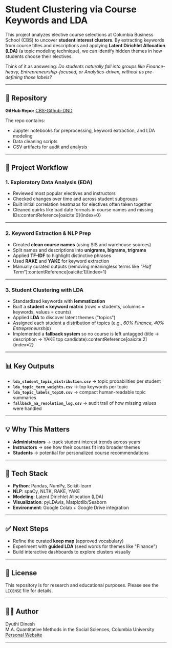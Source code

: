 # Student Clustering via Course Keywords and LDA

This project analyzes elective course selections at Columbia Business School (CBS) to uncover **student interest clusters**. By extracting keywords from course titles and descriptions and applying **Latent Dirichlet Allocation (LDA)** (a topic modeling technique), we can identify hidden themes in how students choose their electives.

Think of it as answering: *Do students naturally fall into groups like Finance-heavy, Entrepreneurship-focused, or Analytics-driven, without us pre-defining those labels?*

---

## 📂 Repository

**GitHub Repo:** [CBS-Github-DND](https://github.com/dyuthiii/CBS-Github-DND.git)

The repo contains:
- Jupyter notebooks for preprocessing, keyword extraction, and LDA modeling
- Data cleaning scripts
- CSV artifacts for audit and analysis

---

## 🚀 Project Workflow

### 1. Exploratory Data Analysis (EDA)
- Reviewed most popular electives and instructors  
- Checked changes over time and across student subgroups  
- Built initial correlation heatmaps for electives often taken together  
- Cleaned quirks like bad date formats in course names and missing IDs:contentReference[oaicite:0]{index=0}

---

### 2. Keyword Extraction & NLP Prep
- Created **clean course names** (using SIS and warehouse sources)  
- Split names and descriptions into **unigrams, bigrams, trigrams**  
- Applied **TF-IDF** to highlight distinctive phrases  
- Used **RAKE** and **YAKE** for keyword extraction  
- Manually curated outputs (removing meaningless terms like *“Half Term”*):contentReference[oaicite:1]{index=1}

---

### 3. Student Clustering with LDA
- Standardized keywords with **lemmatization**  
- Built a **student × keyword matrix** (rows = students, columns = keywords, values = counts)  
- Applied **LDA** to discover latent themes ("topics")  
- Assigned each student a distribution of topics (e.g., *60% Finance, 40% Entrepreneurship*)  
- Implemented a **fallback system** so no course is left untagged (title → description → YAKE top candidate):contentReference[oaicite:2]{index=2}

---

## 📊 Key Outputs

- **`lda_student_topic_distribution.csv`** → topic probabilities per student  
- **`lda_topic_term_weights.csv`** → top keywords per topic  
- **`lda_topic_labels_top10.csv`** → compact human-readable topic summaries  
- **`fallback_na_resolution_log.csv`** → audit trail of how missing values were handled  

---

## 💡 Why This Matters
- **Administrators** → track student interest trends across years  
- **Instructors** → see how their courses fit into broader themes  
- **Students** → potential for personalized course recommendations  

---

## 🔧 Tech Stack
- **Python**: Pandas, NumPy, Scikit-learn  
- **NLP**: spaCy, NLTK, RAKE, YAKE  
- **Modeling**: Latent Dirichlet Allocation (LDA)  
- **Visualization**: pyLDAvis, Matplotlib/Seaborn  
- **Environment**: Google Colab + Google Drive integration  

---

## ✅ Next Steps
- Refine the curated **keep map** (approved vocabulary)  
- Experiment with **guided LDA** (seed words for themes like "Finance")  
- Build interactive dashboards to explore clusters visually  

---

## 📜 License
This repository is for research and educational purposes. Please see the `LICENSE` file for details.

---

## 👩‍💻 Author
Dyuthi Dinesh  
M.A. Quantitative Methods in the Social Sciences, Columbia University  
[Personal Website](https://dyuthiii.github.io)

---
